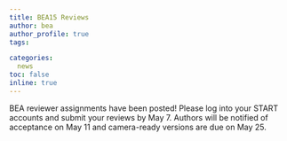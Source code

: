 ```yaml
---
title: BEA15 Reviews
author: bea
author_profile: true
tags:

categories:
  news
toc: false
inline: true
---
```


BEA reviewer assignments have been posted! Please log into your START accounts and submit your reviews by May 7. Authors will be notified of acceptance on May 11 and camera-ready versions are due on May 25.
